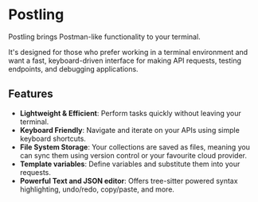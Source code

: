 # Postling

Postling brings Postman-like functionality to your terminal.

It's designed for those who prefer working in a terminal environment and want a fast, keyboard-driven interface for making API requests, testing endpoints, and debugging applications.

## Features

- **Lightweight & Efficient**: Perform tasks quickly without leaving your terminal.
- **Keyboard Friendly**: Navigate and iterate on your APIs using simple keyboard shortcuts.
- **File System Storage**: Your collections are saved as files, meaning you can sync them using version control or your favourite cloud provider.
- **Template variables**: Define variables and substitute them into your requests.
- **Powerful Text and JSON editor**: Offers tree-sitter powered syntax highlighting, undo/redo, copy/paste, and more.
